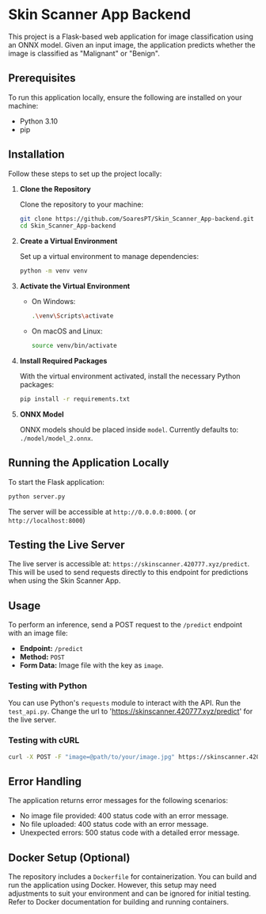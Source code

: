 # Skin Scanner App Backend

This project is a Flask-based web application for image classification using an ONNX model. Given an input image, the application predicts whether the image is classified as "Malignant" or "Benign".

## Prerequisites

To run this application locally, ensure the following are installed on your machine:

- Python 3.10
- pip

## Installation

Follow these steps to set up the project locally:

1. **Clone the Repository**

   Clone the repository to your machine:

   ```bash
   git clone https://github.com/SoaresPT/Skin_Scanner_App-backend.git
   cd Skin_Scanner_App-backend
   ```

2. **Create a Virtual Environment**

   Set up a virtual environment to manage dependencies:

   ```bash
   python -m venv venv
   ```

3. **Activate the Virtual Environment**

   - On Windows:

     ```bash
     .\venv\Scripts\activate
     ```

   - On macOS and Linux:

     ```bash
     source venv/bin/activate
     ```

4. **Install Required Packages**

   With the virtual environment activated, install the necessary Python packages:

   ```bash
   pip install -r requirements.txt
   ```

5. **ONNX Model**

   ONNX models should be placed inside `model`. Currently defaults to:  `./model/model_2.onnx`.

## Running the Application Locally

To start the Flask application:

```bash
python server.py
```

The server will be accessible at `http://0.0.0.0:8000`. ( or `http://localhost:8000`)

## Testing the Live Server

The live server is accessible at: `https://skinscanner.420777.xyz/predict`. This will be used to send requests directly to this endpoint for predictions when using the Skin Scanner App.

## Usage

To perform an inference, send a POST request to the `/predict` endpoint with an image file:
- **Endpoint:** `/predict`
- **Method:** `POST`
- **Form Data:** Image file with the key as `image`.

### Testing with Python

You can use Python's `requests` module to interact with the API. Run the `test_api.py`. 
Change the url to 'https://skinscanner.420777.xyz/predict' for the live server.

### Testing with cURL

```bash
curl -X POST -F "image=@path/to/your/image.jpg" https://skinscanner.420777.xyz/predict # or http://0.0.0.0:8000/predict for local
```

## Error Handling

The application returns error messages for the following scenarios:
- No image file provided: 400 status code with an error message.
- No file uploaded: 400 status code with an error message.
- Unexpected errors: 500 status code with a detailed error message.

## Docker Setup (Optional)

The repository includes a `Dockerfile` for containerization. You can build and run the application using Docker. However, this setup may need adjustments to suit your environment and can be ignored for initial testing. Refer to Docker documentation for building and running containers.

